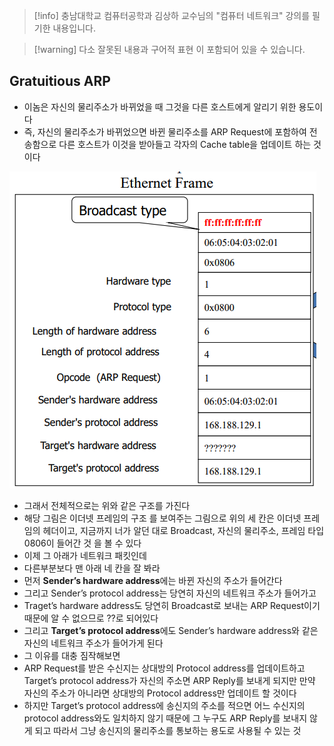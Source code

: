 > [!info] 충남대학교 컴퓨터공학과 김상하 교수님의 "컴퓨터 네트워크" 강의를 필기한 내용입니다.

> [!warning] 다소 잘못된 내용과 구어적 표현 이 포함되어 있을 수 있습니다.

## Gratuitious ARP

- 이놈은 자신의 물리주소가 바뀌었을 때 그것을 다른 호스트에게 알리기 위한 용도이다
- 즉, 자신의 물리주소가 바뀌었으면 바뀐 물리주소를 ARP Request에 포함하여 전송함으로 다른 호스트가 이것을 받아들고 각자의 Cache table을 업데이트 하는 것이다

![%E1%84%89%E1%85%B5%E1%86%AF%E1%84%89%E1%85%B3%E1%86%B804%20-%20GARP%203992cfa98edd4d10809c4f9cc7f0bd2e/image1.png](comnet.fall.2021.cse.cnu.ac.kr/images/prac03_3992cfa98edd4d10809c4f9cc7f0bd2e/image1.png)

- 그래서 전체적으로는 위와 같은 구조를 가진다
- 해당 그림은 이더넷 프레임의 구조 를 보여주는 그림으로 위의 세 칸은 이더넷 프레임의 헤더이고, 지금까지 너가 알던 대로 Broadcast, 자신의 물리주소, 프레임 타입 0806이 들어간 것 을 볼 수 있다
- 이제 그 아래가 네트워크 패킷인데
- 다른부분보다 맨 아래 네 칸을 잘 봐라
- 먼저 **Sender’s hardware address**에는 바뀐 자신의 주소가 들어간다
- 그리고 Sender’s protocol address는 당연히 자신의 네트워크 주소가 들어가고
- Traget’s hardware address도 당연히 Broadcast로 보내는 ARP Request이기 때문에 알 수 없으므로 ??로 되어있다
- 그리고 **Target’s protocol address**에도 Sender’s hardware address와 같은 자신의 네트워크 주소가 들어가게 된다
- 그 이유를 대충 짐작해보면
- ARP Request를 받은 수신지는 상대방의 Protocol address를 업데이트하고 Target’s protocol address가 자신의 주소면 ARP Reply를 보내게 되지만 만약 자신의 주소가 아니라면 상대방의 Protocol address만 업데이트 할 것이다
- 하지만 Target’s protocol address에 송신지의 주소를 적으면 어느 수신지의 protocol address와도 일치하지 않기 때문에 그 누구도 ARP Reply를 보내지 않게 되고 따라서 그냥 송신지의 물리주소를 통보하는 용도로 사용될 수 있는 것